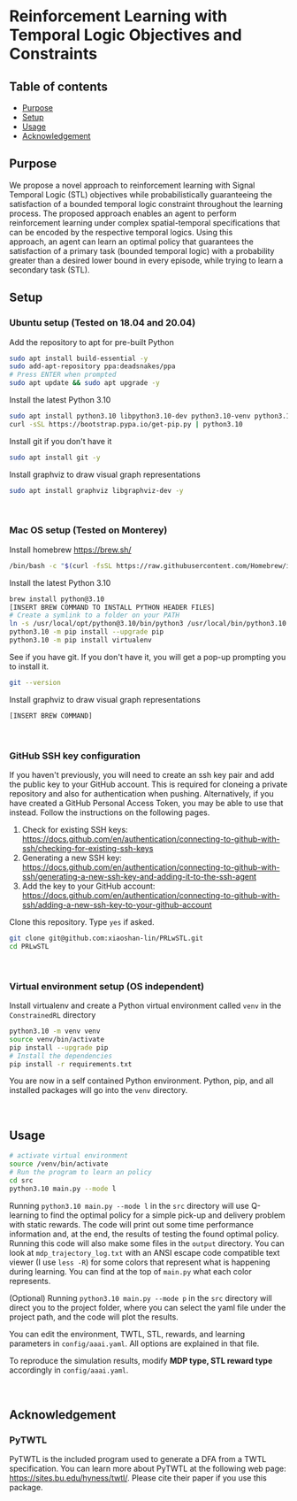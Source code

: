 # Reinforcement Learning with Temporal Logic Objectives and Constraints

## Table of contents
- [Purpose](#purpose)
-  [Setup](#setup)
- [Usage](#usage)
- [Acknowledgement](#acknowledgement)

## Purpose
We propose a novel approach to reinforcement learning with  Signal Temporal Logic (STL) objectives while probabilistically guaranteeing the satisfaction of a bounded temporal  logic constraint throughout the learning process. The proposed approach enables an agent to perform reinforcement learning under complex spatial-temporal specifications that  can be encoded by the respective temporal logics. Using this  
approach, an agent can learn an optimal policy that guarantees the satisfaction of a primary task (bounded temporal logic) with a probability greater than a desired lower bound  in every episode, while trying to learn a secondary task (STL).


## Setup


### Ubuntu setup (Tested on 18.04 and 20.04)

Add the repository to apt for pre-built Python
```bash
sudo apt install build-essential -y
sudo add-apt-repository ppa:deadsnakes/ppa
# Press ENTER when prompted
sudo apt update && sudo apt upgrade -y
```

Install the latest Python 3.10
```bash
sudo apt install python3.10 libpython3.10-dev python3.10-venv python3.10-tk curl -y
curl -sSL https://bootstrap.pypa.io/get-pip.py | python3.10
```

Install git if you don't have it
```bash
sudo apt install git -y
```

Install graphviz to draw visual graph representations
```bash
sudo apt install graphviz libgraphviz-dev -y
```

<br />

### Mac OS setup (Tested on Monterey)

Install homebrew https://brew.sh/
```zsh
/bin/bash -c "$(curl -fsSL https://raw.githubusercontent.com/Homebrew/install/HEAD/install.sh)"
```

Install the latest Python 3.10
```zsh
brew install python@3.10
[INSERT BREW COMMAND TO INSTALL PYTHON HEADER FILES]
# Create a symlink to a folder on your PATH
ln -s /usr/local/opt/python@3.10/bin/python3 /usr/local/bin/python3.10
python3.10 -m pip install --upgrade pip
python3.10 -m pip install virtualenv
```

See if you have git. If you don't have it, you will get a pop-up prompting you to install it.
```zsh
git --version
```

Install graphviz to draw visual graph representations
```zsh
[INSERT BREW COMMAND]
```

<br />

### GitHub SSH key configuration

If you haven't previously, you will need to create an ssh key pair and add the public key to your GitHub account. This is required for cloneing a private repository and also for authentication when pushing. Alternatively, if you have created a GitHub Personal Access Token, you may be able to use that instead. Follow the instructions on the following pages.

1. Check for existing SSH keys: https://docs.github.com/en/authentication/connecting-to-github-with-ssh/checking-for-existing-ssh-keys
2. Generating a new SSH key: https://docs.github.com/en/authentication/connecting-to-github-with-ssh/generating-a-new-ssh-key-and-adding-it-to-the-ssh-agent
3. Add the key to your GitHub account: https://docs.github.com/en/authentication/connecting-to-github-with-ssh/adding-a-new-ssh-key-to-your-github-account

Clone this repository. Type `yes` if asked.
```bash
git clone git@github.com:xiaoshan-lin/PRLwSTL.git
cd PRLwSTL
```

<br />

### Virtual environment setup (OS independent)

Install virtualenv and create a Python virtual environment called `venv` in the `ConstrainedRL` directory
```bash
python3.10 -m venv venv
source venv/bin/activate
pip install --upgrade pip
# Install the dependencies
pip install -r requirements.txt
```

You are now in a self contained Python environment. Python, pip, and all installed packages will go into the `venv` directory.


<br />

## Usage
```bash
# activate virtual environment
source /venv/bin/activate
# Run the program to learn an policy
cd src
python3.10 main.py --mode l

```
Running `python3.10 main.py --mode l` in the `src` directory will use Q-learning to find the optimal policy for a simple pick-up and delivery problem with static rewards. The code will print out some time performance information and, at the end, the results of testing the found optimal policy. Running this code will also make some files in the `output` directory. You can look at `mdp_trajectory_log.txt` with an ANSI escape code compatible text viewer (I use `less -R`) for some colors that represent what is happening during learning. You can find at the top of `main.py` what each color represents. 

(Optional) Running `python3.10 main.py --mode p` in the `src` directory will direct you to the project folder, where you can select the yaml file under the project path, and the code will plot the results.

You can edit the environment, TWTL, STL, rewards, and learning parameters in `config/aaai.yaml`. All options are explained in that file.

To reproduce the simulation results, modify **MDP type, STL reward type** accordingly in `config/aaai.yaml`.

<br />

## Acknowledgement
### PyTWTL
PyTWTL is the included program used to generate a DFA from a TWTL specification. You can learn more about PyTWTL at the following web page: https://sites.bu.edu/hyness/twtl/. Please cite their paper if you use this package.

